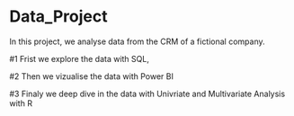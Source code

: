 # Data_Project

In this project, we analyse data from the CRM of a fictional company. 

#1 Frist we explore the data with SQL, 

#2 Then we vizualise the data with Power BI

#3 Finaly we deep dive in the data with Univriate and Multivariate Analysis with R
